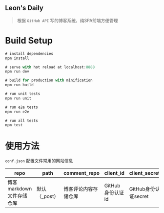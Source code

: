 ## Leon's Daily

> 根据 `GitHub API` 写的博客系统，纯SPA前端方便管理

# Build Setup
```js
# install dependencies
npm install

# serve with hot reload at localhost:8888
npm run dev

# build for production with minification
npm run build

# run unit tests
npm run unit

# run e2e tests
npm run e2e

# run all tests
npm test
```

# 使用方法
   `conf.json` 配置文件常用的网站信息

repo | path |comment_repo | client_id | client_secret |
---   | --- | --- | --- | --- |
博客markdown文件存储仓库 | 默认（_post） | 博客评论内容存储仓库 | GitHub身份认证id | GitHub身份认证secret

